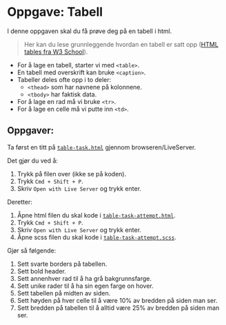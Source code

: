 # Oppgave: Tabell

I denne oppgaven skal du få prøve deg på en tabell i html.

> Her kan du lese grunnleggende hvordan en tabell er satt opp ([HTML tables fra W3 School](https://www.w3schools.com/html/html_tables.asp)).

-   For å lage en tabell, starter vi med `<table>`.
-   En tabell med overskrift kan bruke `<caption>`.
-   Tabeller deles ofte opp i to deler:
    -   `<thead>` som har navnene på kolonnene.
    -   `<tbody>` har faktisk data.
-   For å lage en rad må vi bruke `<tr>`.
-   For å lage en celle må vi putte inn `<td>`.

## Oppgaver:

Ta først en titt på [`table-task.html`](table-task.html) gjennom browseren/LiveServer.

Det gjør du ved å:

1.  Trykk på filen over (ikke se på koden).
2.  Trykk `Cmd + Shift + P`.
3.  Skriv `Open with Live Server` og trykk enter.

Deretter:

1. Åpne html filen du skal kode i [`table-task-attempt.html`](table-task-attempt.html).
2. Trykk `Cmd + Shift + P`.
3. Skriv `Open with Live Server` og trykk enter.
4. Åpne scss filen du skal kode i [`table-task-attempt.scss`](table-task-attempt.scss).

Gjør så følgende:

1. Sett svarte borders på tabellen.
2. Sett bold header.
3. Sett annenhver rad til å ha grå bakgrunnsfarge.
4. Sett unike rader til å ha sin egen farge on hover.
5. Sett tabellen på midten av siden.
6. Sett høyden på hver celle til å være 10% av bredden på siden man ser.
7. Sett bredden på tabellen til å alltid være 25% av bredden på siden man ser.
